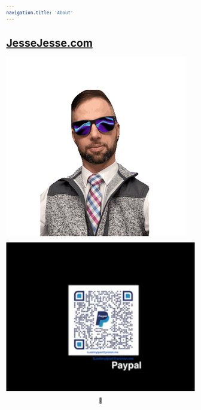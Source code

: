 ```yaml
---
navigation.title: 'About'
---
```


# [JesseJesse.com](https://jessejesse.com/)

<div class="avatar">
    <img src="/giphy.gif" alt="giphy.gif" />
  </div>
  </div>
  
![paypal.png](/paypal.png)
</template>
<center><div className="mockup-phone border-primary">
  <div className="camera"></div>
  <div className="display">
    <div className="artboard artboard-demo phone-1">🌼</div>
  </div>
</div></center>


